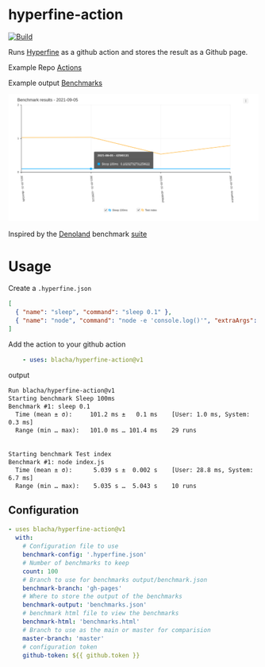 # hyperfine-action

[![Build](https://github.com/blacha/hyperfine-action/actions/workflows/build.yml/badge.svg)](https://github.com/blacha/hyperfine-action/actions/workflows/build.yml)


Runs [Hyperfine](https://github.com/sharkdp/hyperfine) as a github action and stores the result as a Github page.

Example Repo [Actions](https://github.com/blacha/hyperfine-action-test/actions)

Example output [Benchmarks](https://blacha.github.io/hyperfine-action-test/benchmarks.html)

![BenchmarksChart](./ExampleChart.png)


Inspired by the [Denoland](https://github.com/denoland/deno) benchmark [suite](https://deno.land/benchmarks)

# Usage

Create a `.hyperfine.json`

```json
[
  { "name": "sleep", "command": "sleep 0.1" },
  { "name": "node", "command": "node -e 'console.log()'", "extraArgs": { "shell": "zsh" } }
]
```

Add the action to your github action
```yaml
    - uses: blacha/hyperfine-action@v1
```

output

```
Run blacha/hyperfine-action@v1
Starting benchmark Sleep 100ms
Benchmark #1: sleep 0.1
  Time (mean ± σ):     101.2 ms ±   0.1 ms    [User: 1.0 ms, System: 0.3 ms]
  Range (min … max):   101.0 ms … 101.4 ms    29 runs


Starting benchmark Test index
Benchmark #1: node index.js
  Time (mean ± σ):      5.039 s ±  0.002 s    [User: 28.8 ms, System: 6.7 ms]
  Range (min … max):    5.035 s …  5.043 s    10 runs
```

## Configuration

```yaml
- uses blacha/hyperfine-action@v1
  with:
    # Configuration file to use
    benchmark-config: '.hyperfine.json'
    # Number of benchmarks to keep
    count: 100
    # Branch to use for benchmarks output/benchmark.json
    benchmark-branch: 'gh-pages'
    # Where to store the output of the benchmarks
    benchmark-output: 'benchmarks.json'
    # benchmark html file to view the benchmarks
    benchmark-html: 'benchmarks.html'
    # Branch to use as the main or master for comparision
    master-branch: 'master'
    # configuration token
    github-token: ${{ github.token }}
```